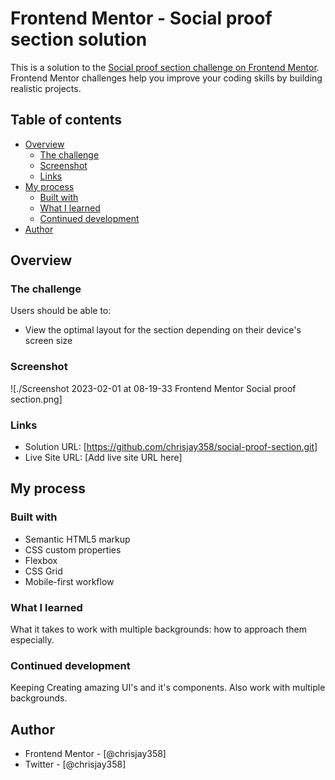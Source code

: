 # Frontend Mentor - Social proof section solution

This is a solution to the [Social proof section challenge on Frontend Mentor](https://www.frontendmentor.io/challenges/social-proof-section-6e0qTv_bA). Frontend Mentor challenges help you improve your coding skills by building realistic projects.

## Table of contents

- [Overview](#overview)
  - [The challenge](#the-challenge)
  - [Screenshot](#screenshot)
  - [Links](#links)
- [My process](#my-process)
  - [Built with](#built-with)
  - [What I learned](#what-i-learned)
  - [Continued development](#continued-development)
- [Author](#author)

## Overview

### The challenge

Users should be able to:

- View the optimal layout for the section depending on their device's screen size

### Screenshot

![./Screenshot 2023-02-01 at 08-19-33 Frontend Mentor Social proof section.png]

### Links

- Solution URL: [https://github.com/chrisjay358/social-proof-section.git]
- Live Site URL: [Add live site URL here]

## My process

### Built with

- Semantic HTML5 markup
- CSS custom properties
- Flexbox
- CSS Grid
- Mobile-first workflow

### What I learned

What it takes to work with multiple backgrounds: how to approach them especially.

### Continued development

Keeping Creating amazing UI's and it's components. Also work with multiple backgrounds.

## Author

- Frontend Mentor - [@chrisjay358]
- Twitter - [@chrisjay358]
